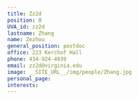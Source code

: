 ```yaml
---
title: Zz2d
position: 0
UVA_id: zz2d
lastname: Zhang
name: Zezhou
general_position: postdoc
office: 223 Kerchof Hall
phone: 434-924-4939
email: zz2d@virginia.edu
image: __SITE_URL__/img/people/Zhang.jpg
personal_page: 
interests: 
---
```


